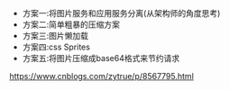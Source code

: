 - 方案一:将图片服务和应用服务分离(从架构师的角度思考)
- 方案二:简单粗暴的压缩方案
- 方案三:图片懒加载
- 方案四:css Sprites
- 方案五:将图片压缩成base64格式来节约请求

https://www.cnblogs.com/zytrue/p/8567795.html
